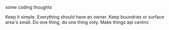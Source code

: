 
some coding thoughts

Keep it simple. 
Everything should have an owner.
Keep boundries or surface area's small.
Do one thing, do one thing only. 
Make things api centric


